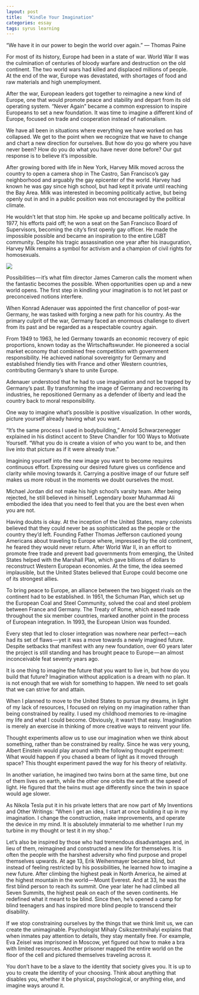 ```yaml
---
layout: post
title:  "Kindle Your Imagination"
categories: essay
tags: syrus learning
---
```


“We have it in our power to begin the world over again.”
— Thomas Paine

For most of its history, Europe had been in a state of war. World War II was the culmination of centuries of bloody warfare and destruction on the old continent. The two world wars had killed and displaced millions of people. At the end of the war, Europe was devastated, with shortages of food and raw materials and high unemployment.

After the war, European leaders got together to reimagine a new kind of Europe, one that would promote peace and stability and depart from its old operating system. “Never Again” became a common expression to inspire Europeans to set a new foundation. It was time to imagine a different kind of Europe, focused on trade and cooperation instead of nationalism.

We have all been in situations where everything we have worked on has collapsed. We get to the point when we recognize that we have to change and chart a new direction for ourselves. But how do you go where you have never been? How do you do what you have never done before? Our gut response is to believe it’s impossible.

After growing bored with life in New York, Harvey Milk moved across the country to open a camera shop in The Castro, San Francisco’s gay neighborhood and arguably the gay epicenter of the world. Harvey had known he was gay since high school, but had kept it private until reaching the Bay Area. Milk was interested in becoming politically active, but being openly out in and in a public position was not encouraged by the political climate.

He wouldn’t let that stop him. He spoke up and became politically active. In 1977, his efforts paid off; he won a seat on the San Francisco Board of Supervisors, becoming the city’s first openly gay officer. He made the impossible possible and became an inspiration to the entire LGBT community. Despite his tragic assassination one year after his inauguration, Harvey Milk remains a symbol for activism and a champion of civil rights for homosexuals.

<img src="http://note.link.com.de/media/kindle-imagination.jpg" />

Possibilities — it’s what film director James Cameron calls the moment when the fantastic becomes the possible. When opportunities open up and a new world opens. The first step in kindling your imagination is to not let past or preconceived notions interfere.

When Konrad Adenauer was appointed the first chancellor of post-war Germany, he was tasked with forging a new path for his country. As the primary culprit of the war, Germany faced an enormous challenge to divert from its past and be regarded as a respectable country again.

From 1949 to 1963, he led Germany towards an economic recovery of epic proportions, known today as the Wirtschaftswunder. He pioneered a social market economy that combined free competition with government responsibility. He achieved national sovereignty for Germany and established friendly ties with France and other Western countries, contributing Germany’s share to unite Europe.

Adenauer understood that he had to use imagination and not be trapped by Germany’s past. By transforming the image of Germany and recovering its industries, he repositioned Germany as a defender of liberty and lead the country back to moral responsibility.

One way to imagine what’s possible is positive visualization. In other words, picture yourself already having what you want.

“It’s the same process I used in bodybuilding,” Arnold Schwarzenegger explained in his distinct accent to Steve Chandler for 100 Ways to Motivate Yourself. “What you do is create a vision of who you want to be, and then live into that picture as if it were already true.”

Imagining yourself into the new image you want to become requires continuous effort. Expressing our desired future gives us confidence and clarity while moving towards it. Carrying a positive image of our future self makes us more robust in the moments we doubt ourselves the most.

Michael Jordan did not make his high school’s varsity team. After being rejected, he still believed in himself. Legendary boxer Muhammad Ali embodied the idea that you need to feel that you are the best even when you are not.

Having doubts is okay. At the inception of the United States, many colonists believed that they could never be as sophisticated as the people or the country they’d left. Founding Father Thomas Jefferson cautioned young Americans about traveling to Europe where, impressed by the old continent, he feared they would never return. After World War II, in an effort to promote free trade and prevent bad governments from emerging, the United States helped with the Marshall Plan, which gave billions of dollars to reconstruct Western European economies. At the time, the idea seemed implausible, but the United States believed that Europe could become one of its strongest allies.

To bring peace to Europe, an alliance between the two biggest rivals on the continent had to be established. In 1951, the Schuman Plan, which set up the European Coal and Steel Community, solved the coal and steel problem between France and Germany. The Treaty of Rome, which eased trade throughout the six member countries, marked another point in the process of European integration. In 1993, the European Union was founded.

Every step that led to closer integration was nowhere near perfect — each had its set of flaws — yet it was a move towards a newly imagined future. Despite setbacks that manifest with any new foundation, over 60 years later the project is still standing and has brought peace to Europe — an almost inconceivable feat seventy years ago.

It is one thing to imagine the future that you want to live in, but how do you build that future? Imagination without application is a dream with no plan. It is not enough that we wish for something to happen. We need to set goals that we can strive for and attain.

When I planned to move to the United States to pursue my dreams, in light of my lack of resources, I focused on relying on my imagination rather than being constrained by reality. I used my childhood memories to re-imagine my life and what I could become. Obviously, it wasn’t that easy. Imagination is merely an exercise in thinking of more creative ways to reinvent your life.

Thought experiments allow us to use our imagination when we think about something, rather than be constrained by reality. Since he was very young, Albert Einstein would play around with the following thought experiment: What would happen if you chased a beam of light as it moved through space? This thought experiment paved the way for his theory of relativity.

In another variation, he imagined two twins born at the same time, but one of them lives on earth, while the other one orbits the earth at the speed of light. He figured that the twins must age differently since the twin in space would age slower.

As Nikola Tesla put it in his private letters that are now part of My Inventions and Other Writings: “When I get an idea, I start at once building it up in my imagination. I change the construction, make improvements, and operate the device in my mind. It is absolutely immaterial to me whether I run my turbine in my thought or test it in my shop.”

Let’s also be inspired by those who had tremendous disadvantages and, in lieu of them, reimagined and constructed a new life for themselves. It is often the people with the harshest adversity who find purpose and propel themselves upwards. At age 13, Erik Weihenmayer became blind, but instead of feeling restricted by his possibilities, he learned how to imagine a new future. After climbing the highest peak in North America, he aimed at the highest mountain in the world — Mount Everest. And at 33, he was the first blind person to reach its summit. One year later he had climbed all Seven Summits, the highest peak on each of the seven continents. He redefined what it meant to be blind. Since then, he’s opened a camp for blind teenagers and has inspired more blind people to transcend their disability.

If we stop constraining ourselves by the things that we think limit us, we can create the unimaginable. Psychologist Mihaly Csikszentmihalyi explains that when inmates pay attention to details, they stay mentally free. For example, Eva Zeisel was imprisoned in Moscow, yet figured out how to make a bra with limited resources. Another prisoner mapped the entire world on the floor of the cell and pictured themselves traveling across it.

You don’t have to be a slave to the identity that society gives you. It is up to you to create the identity of your choosing. Think about anything that disables you, whether it be physical, psychological, or anything else, and imagine ways around it.